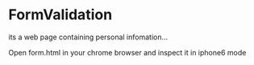 # FormValidation
its a web page containing personal infomation...

Open form.html in your chrome browser and inspect it in iphone6 mode
